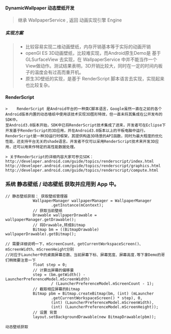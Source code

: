 #### DynamicWallpaper 动态壁纸开发

>  继承 WallpaperService , 返回 动画实现引擎 Engine 

##### 实现方案
> - 比较容易实现二维动画壁纸，内存开销基本等于实际的动画开销
> - openGl ES 3D动画壁纸，比较难实现，而Android原生Demo是 基于 GLSurfaceView 去实现，在 WallpaperService 中并不能当作一个View做动作。测试结果表明，3D开销比较大，同时在一定的时间内板子的温度会有过高而重开机。
> - 原生3D壁纸的实现，是基于 RenderScript 脚本语言去实现，实现起来也比较复杂。

#### RenderScript 
```
>    RenderScript 是Android平台的一种类C脚本语言，Google虽然一直在之前的各个Android版本内置的动态墙纸中使用该技术实现3D图形特效，但一直未将其集成在公开发布的SDK中。
至Android3.0版本开始，SDK中已将RenderScript技术集成了进来，开发者可在Eclipse下开发基于RenderScript的3D应用，并在Android3.0版本以上的平板电脑中运行。
RenderScript是一种3D运行时框架，其提供构造3D场景的API函数，同时为最大程度的优化性能，还支持平台无关的shade语言。开发者不仅可以采用RenderScript技术来开发3D应用，还可以用来作特定的高性能数据处理。

> 关于RenderScript的详细内容大家可参见SDK：
http://developer.android.com/guide/topics/renderscript/index.html
http://developer.android.com/guide/topics/renderscript/graphics.html
http://developer.android.com/guide/topics/renderscript/compute.html
```


### 系统 静态壁纸 / 动态壁纸 获取并应用到 App 中。 
```
// 静态壁纸获取： 获取壁纸管理器  
            WallpaperManager wallpaperManager = WallpaperManager  
                    .getInstance(mContext);  
            // 获取当前壁纸  
            Drawable wallpaperDrawable = wallpaperManager.getDrawable();  
            // 将Drawable,转成Bitmap  
            Bitmap bm = ((BitmapDrawable) wallpaperDrawable).getBitmap();  
  
// 需要详细说明一下，mScreenCount、getCurrentWorkspaceScreen()、mScreenWidth、mScreenHeight分别  
//对应于Launcher中的桌面屏幕总数、当前屏幕下标、屏幕宽度、屏幕高度.等下拿Demo的哥们稍微要注意一下  
            float step = 0;  
            // 计算出屏幕的偏移量  
            step = (bm.getWidth() - LauncherPreferenceModel.mScreenWidth)  
                    / (LauncherPreferenceModel.mScreenCount - 1);  
            // 截取相应屏幕的Bitmap  
            Bitmap pbm = Bitmap.createBitmap(bm, (int) (mLauncher  
                    .getCurrentWorkspaceScreen() * step), 0,  
                    (int) (LauncherPreferenceModel.mScreenWidth),  
                    (int) (LauncherPreferenceModel.mScreenHeight));  
            // 设置 背景  
            layout.setBackgroundDrawable(new BitmapDrawable(pbm)); 
```

```
动态壁纸获取
```

 